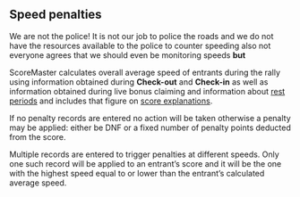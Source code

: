 ## Speed penalties

We are not the police! It is not our job to police the roads and we do not have the resources available to the police to counter speeding also not everyone agrees that we should even be monitoring speeds **but**

ScoreMaster calculates overall average speed of entrants during the rally using information obtained during **Check-out** and **Check-in** as well as information obtained during live bonus claiming and information about [rest periods](help:rest) and includes that figure on [score explanations](help:scorex).

If no penalty records are entered no action will be taken otherwise a penalty may be applied: either be DNF or a fixed number of penalty points deducted from the score.

Multiple records are entered to trigger penalties at different speeds. Only one such record will be applied to an entrant’s score and it will be the one with the highest speed equal to or lower than the entrant’s calculated average speed.
